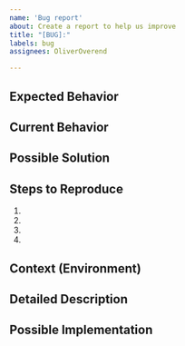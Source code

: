 ```yaml
---
name: 'Bug report'
about: Create a report to help us improve
title: "[BUG]:"
labels: bug
assignees: OliverOverend

---
```


<!--- Provide a general summary of the bug in the Title above -->

## Expected Behavior
<!--- Tell us what should happen -->

## Current Behavior
<!--- Tell us what happens instead of the expected behaviour -->

## Possible Solution
<!--- Not obligatory, but suggest a fix/reason for the bug, -->

## Steps to Reproduce
<!--- Provide a link to a live example, or an unambiguous set of steps to -->
<!--- reproduce this bug. Include code to reproduce, if relevant -->
1.
2.
3.
4.

## Context (Environment)
<!--- How has this issue affected you? What are you trying to accomplish? -->

## Detailed Description
<!--- Provide a detailed description of the change or addition you are proposing -->

## Possible Implementation
<!--- Not obligatory, but suggest an idea for implementing addition or change -->
